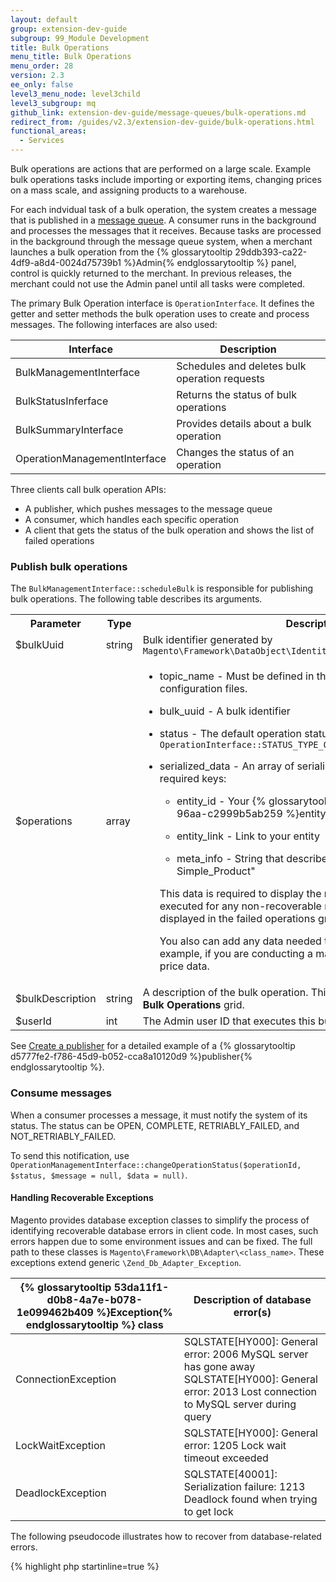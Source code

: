 ```yaml
---
layout: default
group: extension-dev-guide
subgroup: 99_Module Development
title: Bulk Operations
menu_title: Bulk Operations
menu_order: 28
version: 2.3
ee_only: false
level3_menu_node: level3child
level3_subgroup: mq
github_link: extension-dev-guide/message-queues/bulk-operations.md
redirect_from: /guides/v2.3/extension-dev-guide/bulk-operations.html
functional_areas:
  - Services
---
```


Bulk operations are actions that are performed on a large scale. Example bulk operations tasks include importing or exporting items, changing prices on a mass scale, and assigning products to a warehouse.

For each indvidual task of a bulk operation, the system creates a message that is published in a [message queue]( {{page.baseurl}}/config-guide/mq/rabbitmq-overview.html). A consumer runs in the background and processes the messages that it receives. Because tasks are processed in the background through the message queue system, when a merchant launches a bulk operation from the {% glossarytooltip 29ddb393-ca22-4df9-a8d4-0024d75739b1 %}Admin{% endglossarytooltip %} panel, control is quickly returned to the merchant. In previous releases, the merchant could not use the Admin panel until all tasks were completed.

The primary Bulk Operation interface is `OperationInterface`. It defines the getter and setter methods the bulk operation uses to create and process messages. The following interfaces are also used:

Interface | Description
--- | ---
BulkManagementInterface | Schedules and deletes bulk operation requests
BulkStatusInferface | Returns the status of bulk operations
BulkSummaryInterface | Provides details about a bulk operation
OperationManagementInterface | Changes the status of an operation

Three clients call bulk operation APIs:

* A publisher, which pushes messages to the message queue
* A consumer, which handles each specific operation
* A client that gets the status of the bulk operation and shows the list of failed operations

### Publish bulk operations

The `BulkManagementInterface::scheduleBulk` is responsible for publishing bulk operations. The following table describes its arguments.

<table>
<tr><th>Parameter</th><th>Type</th><th>Description</th></tr>
<tr><td>$bulkUuid</td>
<td>string</td>
<td>Bulk identifier generated by
<code>Magento\Framework\DataObject\IdentityGeneratorInterface::generateId</code></td></tr>
<tr><td>$operations</td>
<td>array</td>
<td>
<ul><li><p>topic_name - Must be defined in the <code>communication.xml</code> and queue configuration files.</p></li>
<li><p>bulk_uuid -  A bulk identifier </p></li>
<li><p>status -  The default operation status <code>OperationInterface::STATUS_TYPE_OPEN</code></p></li>
<li><p>serialized_data - An array of serialized data with the following required keys:</p></li>
  <ul><li><p>entity_id - Your {% glossarytooltip a9027f5d-efab-4662-96aa-c2999b5ab259 %}entity{% endglossarytooltip %} ID</p></li>
  <li><p>entity_link - Link to your entity</p></li>
  <li><p>meta_info - String that describes your entity. For example, "SKU: Simple_Product"</p></li></ul>
<p>This data is required to display the results of operations couldn't be executed for any non-recoverable reason. These results are displayed in the failed operations grid.</p>
<p>You also can add any data needed to execute operations. For example, if you are conducting a mass price update, you can add price data.</p>
</ul>
</td></tr>
<tr><td>$bulkDescription</td>
<td>string</td>
<td>A description of the bulk operation. This value is displayed in the <b>Your Bulk Operations</b> grid.</td></tr>
<tr><td>$userId</td>
<td>int</td>
<td>The Admin user ID that executes this bulk operation.</td></tr>
</table>

See [Create a publisher]( {{page.baseurl}}/extension-dev-guide/message-queues/implement-bulk.html#createpublisher) for a detailed example of a {% glossarytooltip d5777fe2-f786-45d9-b052-cca8a10120d9 %}publisher{% endglossarytooltip %}.

### Consume messages

When a consumer processes a message, it must notify the system of its status. The status can be OPEN, COMPLETE, RETRIABLY_FAILED, and NOT_RETRIABLY_FAILED.

To send this notification, use `OperationManagementInterface::changeOperationStatus($operationId, $status, $message = null, $data = null)`.

#### Handling Recoverable Exceptions

Magento provides database exception classes to simplify the process of identifying recoverable database errors in client code. In most cases, such errors happen due to some environment issues and can be fixed. The full path to these classes is `Magento\Framework\DB\Adapter\<class_name>`. These exceptions extend generic `\Zend_Db_Adapter_Exception`.

{% glossarytooltip 53da11f1-d0b8-4a7e-b078-1e099462b409 %}Exception{% endglossarytooltip %} class | Description of database error(s)
--- | ---
ConnectionException	| SQLSTATE[HY000]: General error: 2006 MySQL server has gone away <BR>SQLSTATE[HY000]: General error: 2013 Lost connection to MySQL server during query
LockWaitException | SQLSTATE[HY000]: General error: 1205 Lock wait timeout exceeded
DeadlockException	| SQLSTATE[40001]: Serialization failure: 1213 Deadlock found when trying to get lock

The following pseudocode illustrates how to recover from database-related errors.

{% highlight php startinline=true %}
<?php
namespace example;
use Magento\Framework\DB\Adapter\LockWaitException;

// ...
try {
    // do something
} catch (LockWaitException $exception) {
    // try to recover from exception
}
{% endhighlight %}


See [Create a publisher]( {{page.baseurl}}/extension-dev-guide/message-queues/implement-bulk.html#createconsumer) for a detailed example of a consumer.

### Get the status of operations

Use `getBulkStatus(UuidInterface $bulkId)` to get the status of the overall bulk operation.  Possible values are

Value | Constant
--- | ---
0 | NOT_STARTED
1 | IN_PROGRESS
2 | FINISHED_SUCCESFULLY
3 | FINISHED_WITH_FAILURE

#### Related Topic

* [Message Queues Overview]( {{page.baseurl}}/config-guide/mq/rabbitmq-overview.html)
* [Example bulk operations implementation]({{page.baseurl}}/extension-dev-guide/message-queues/implement-bulk.html)
